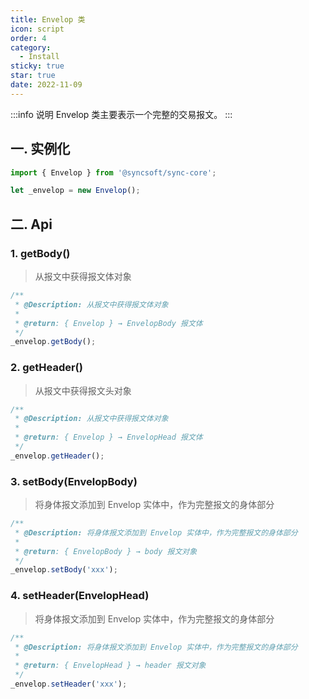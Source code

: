```yaml
---
title: Envelop 类
icon: script
order: 4
category:
  - Install
sticky: true
star: true
date: 2022-11-09
---
```


:::info 说明
Envelop 类主要表示一个完整的交易报文。
:::

## 一. 实例化

```js
import { Envelop } from '@syncsoft/sync-core';

let _envelop = new Envelop();
```

## 二. Api

### 1. getBody()

> 从报文中获得报文体对象

```js
/**
 * @Description: 从报文中获得报文体对象
 *
 * @return: { Envelop } → EnvelopBody 报文体
 */
_envelop.getBody();
```

### 2. getHeader()

> 从报文中获得报文头对象

```js
/**
 * @Description: 从报文中获得报文体对象
 *
 * @return: { Envelop } → EnvelopHead 报文体
 */
_envelop.getHeader();
```

### 3. setBody(EnvelopBody)

> 将身体报文添加到 Envelop 实体中，作为完整报文的身体部分

```js
/**
 * @Description: 将身体报文添加到 Envelop 实体中，作为完整报文的身体部分
 *
 * @return: { EnvelopBody } → body 报文对象
 */
_envelop.setBody('xxx');
```

### 4. setHeader(EnvelopHead)

> 将身体报文添加到 Envelop 实体中，作为完整报文的身体部分

```js
/**
 * @Description: 将身体报文添加到 Envelop 实体中，作为完整报文的身体部分
 *
 * @return: { EnvelopHead } → header 报文对象
 */
_envelop.setHeader('xxx');
```
